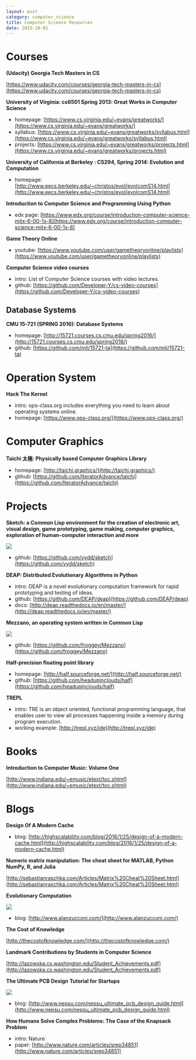 ```yaml
---
layout: post
category: computer_science
title: Computer Science Resources
date: 2015-10-01
---
```


# Courses

**(Udacity) Georgia Tech Masters in CS**

[https://www.udacity.com/courses/georgia-tech-masters-in-cs](https://www.udacity.com/courses/georgia-tech-masters-in-cs)

**University of Virginia: cs6501 Spring 2013: Great Works in Computer Science**

- homepage: [https://www.cs.virginia.edu/~evans/greatworks/](https://www.cs.virginia.edu/~evans/greatworks/)
- syllabus: [https://www.cs.virginia.edu/~evans/greatworks/syllabus.html](https://www.cs.virginia.edu/~evans/greatworks/syllabus.html)
- projects: [https://www.cs.virginia.edu/~evans/greatworks/projects.html](https://www.cs.virginia.edu/~evans/greatworks/projects.html)

**University of California at Berkeley : CS294, Spring 2014: Evolution and Computation**

- homepage: [http://www.eecs.berkeley.edu/~christos/evol/evolcomS14.html](http://www.eecs.berkeley.edu/~christos/evol/evolcomS14.html)

**Introduction to Computer Science and Programming Using Python**

- edx page: [https://www.edx.org/course/introduction-computer-science-mitx-6-00-1x-8](https://www.edx.org/course/introduction-computer-science-mitx-6-00-1x-8)

**Game Theory Online**

- youtube: [https://www.youtube.com/user/gametheoryonline/playlists](https://www.youtube.com/user/gametheoryonline/playlists)

**Computer Science video courses**

- intro: List of Computer Science courses with video lectures. 
- github: [https://github.com/Developer-Y/cs-video-courses](https://github.com/Developer-Y/cs-video-courses)

## Database Systems

**CMU 15-721 (SPRING 2016): Database Systems**

- homepage: [http://15721.courses.cs.cmu.edu/spring2016/](http://15721.courses.cs.cmu.edu/spring2016/)
- github: [https://github.com/mli/15721-ta](https://github.com/mli/15721-ta)

# Operation System

**Hack The Kernel**

- intro: ops-class.org includes everything you need to learn about operating systems online.
- homepage: [https://www.ops-class.org/](https://www.ops-class.org/)

# Computer Graphics

**Taichi 太極: Physically based Computer Graphics Library**

- homepage: [http://taichi.graphics/](http://taichi.graphics/)
- gtihub: [https://github.com/IteratorAdvance/taichi](https://github.com/IteratorAdvance/taichi)

# Projects

**Sketch: a Common Lisp environment for the creation of electronic art, visual design, game prototyping, game making, computer graphics, exploration of human-computer interaction and more**

![](https://camo.githubusercontent.com/0a706993ecb761640ec70e974d39bfc98c5d1dea/687474703a2f2f692e696d6775722e636f6d2f4d4e5a55777a382e706e67)

- github: [https://github.com/vydd/sketch](https://github.com/vydd/sketch)

**DEAP: Distributed Evolutionary Algorithms in Python**

- intro: DEAP is a novel evolutionary computation framework for rapid prototyping and testing of ideas.
- github: [https://github.com/DEAP/deap](https://github.com/DEAP/deap)
- docs: [http://deap.readthedocs.io/en/master/](http://deap.readthedocs.io/en/master/)

**Mezzano, an operating system written in Common Lisp**

![](https://camo.githubusercontent.com/1653851081ed45686c80978b12d76c1dff5feae4/68747470733a2f2f646c2e64726f70626f7875736572636f6e74656e742e636f6d2f752f34363735333031382f53637265656e73686f7425323066726f6d253230323031362d30332d31322532303134253341333625334135352e706e67)

- github: [https://github.com/froggey/Mezzano](https://github.com/froggey/Mezzano)

**Half-precision floating point library**

- homepage: [http://half.sourceforge.net/](http://half.sourceforge.net/)
- github: [https://github.com/headupinclouds/half](https://github.com/headupinclouds/half)

**TREPL**

- intro: TRE is an object oriented, functional programming language, 
that enables user to view all processes happening inside a memory during program execution.
- working example: [http://trepl.xyz/ide](http://trepl.xyz/ide)

# Books

**Introduction to Computer Music: Volume One**

[http://www.indiana.edu/~emusic/etext/toc.shtml](http://www.indiana.edu/~emusic/etext/toc.shtml)

# Blogs

**Design Of A Modern Cache**

- blog: [http://highscalability.com/blog/2016/1/25/design-of-a-modern-cache.html](http://highscalability.com/blog/2016/1/25/design-of-a-modern-cache.html)

**Numeric matrix manipulation: The cheat sheet for MATLAB, Python NumPy, R, and Julia**

[http://sebastianraschka.com/Articles/Matrix%20Cheat%20Sheet.html](http://sebastianraschka.com/Articles/Matrix%20Cheat%20Sheet.html)

**Evolutionary Computation**

![](http://www.alanzucconi.com/wp-content/uploads/2016/04/evolution1.png)

- blog: [http://www.alanzucconi.com/](http://www.alanzucconi.com/)

**The Cost of Knowledge**

[http://thecostofknowledge.com/](http://thecostofknowledge.com/)

**Landmark Contributions by Students in Computer Science**

[http://lazowska.cs.washington.edu/Student_Achievements.pdf](http://lazowska.cs.washington.edu/Student_Achievements.pdf)

**The Ultimate PCB Design Tutorial for Startups**

![](http://www.nepsu.com/blog/img/nepsu_pcbdesignguide/mainpcblgoptimus.jpeg)

- blog: [http://www.nepsu.com/nepsu_ultimate_pcb_design_guide.html](http://www.nepsu.com/nepsu_ultimate_pcb_design_guide.html)

**How Humans Solve Complex Problems: The Case of the Knapsack Problem**

- intro: Nature
- paper: [http://www.nature.com/articles/srep34851](http://www.nature.com/articles/srep34851)
